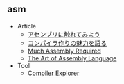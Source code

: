 ## asm

+ Article
    + [アセンブリに触れてみよう](https://qiita.com/kaito_tateyama/items/89272098f4b286b64115)
    + [コンパイラ作りの魅力を語る](https://speakerdeck.com/dqneo/making-compilers-is-fun)
    + [Much Assembly Required](https://muchassemblyrequired.com/)
    + [The Art of Assembly Language](http://www.plantation-productions.com/Webster/www.artofasm.com/Linux/HTML/AoATOC.html)
+ Tool
    + [Compiler Explorer](https://godbolt.org/)
